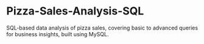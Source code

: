 # Pizza-Sales-Analysis-SQL
SQL-based data analysis of pizza sales, covering basic to advanced queries for business insights, built using MySQL.

